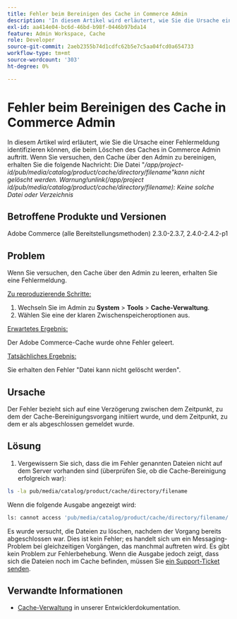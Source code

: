 ```yaml
---
title: Fehler beim Bereinigen des Cache in Commerce Admin
description: 'In diesem Artikel wird erläutert, wie Sie die Ursache einer Fehlermeldung identifizieren können, die beim Löschen des Caches in der Commerce Admin auftritt. Wenn Sie versuchen, den Cache über den Admin zu bereinigen, erhalten Sie die folgende Meldung:'
exl-id: aa414e04-bc6d-46bd-b98f-0446b97bda14
feature: Admin Workspace, Cache
role: Developer
source-git-commit: 2aeb2355b74d1cdfc62b5e7c5aa04fcd0a654733
workflow-type: tm+mt
source-wordcount: '303'
ht-degree: 0%

---
```


# Fehler beim Bereinigen des Cache in Commerce Admin

In diesem Artikel wird erläutert, wie Sie die Ursache einer Fehlermeldung identifizieren können, die beim Löschen des Caches in Commerce Admin auftritt. Wenn Sie versuchen, den Cache über den Admin zu bereinigen, erhalten Sie die folgende Nachricht:
Die Datei &quot;*/app/project-id/pub/media/catalog/product/cache/directory/filename&quot;kann nicht gelöscht werden. Warnung!unlink(/app/project id/pub/media/catalog/product/cache/directory/filename): Keine solche Datei oder Verzeichnis*

## Betroffene Produkte und Versionen

Adobe Commerce (alle Bereitstellungsmethoden) 2.3.0-2.3.7, 2.4.0-2.4.2-p1

## Problem

Wenn Sie versuchen, den Cache über den Admin zu leeren, erhalten Sie eine Fehlermeldung.

<u>Zu reproduzierende Schritte:</u>

1. Wechseln Sie im Admin zu **System** > **Tools** > **Cache-Verwaltung**.
1. Wählen Sie eine der klaren Zwischenspeicheroptionen aus.

<u>Erwartetes Ergebnis:</u>

Der Adobe Commerce-Cache wurde ohne Fehler geleert.

<u>Tatsächliches Ergebnis:</u>

Sie erhalten den Fehler &quot;Datei kann nicht gelöscht werden&quot;.

## Ursache

Der Fehler bezieht sich auf eine Verzögerung zwischen dem Zeitpunkt, zu dem der Cache-Bereinigungsvorgang initiiert wurde, und dem Zeitpunkt, zu dem er als abgeschlossen gemeldet wurde.

## Lösung

1. Vergewissern Sie sich, dass die im Fehler genannten Dateien nicht auf dem Server vorhanden sind (überprüfen Sie, ob die Cache-Bereinigung erfolgreich war):

```bash
ls -la pub/media/catalog/product/cache/directory/filename
```

Wenn die folgende Ausgabe angezeigt wird:

```bash
ls: cannot access 'pub/media/catalog/product/cache/directory/filename/': No such file or directory
```

Es wurde versucht, die Dateien zu löschen, nachdem der Vorgang bereits abgeschlossen war. Dies ist kein Fehler; es handelt sich um ein Messaging-Problem bei gleichzeitigen Vorgängen, das manchmal auftreten wird. Es gibt kein Problem zur Fehlerbehebung.
Wenn die Ausgabe jedoch zeigt, dass sich die Dateien noch im Cache befinden, müssen Sie [ein Support-Ticket senden](/help/help-center-guide/help-center/magento-help-center-user-guide.md#submit-ticket).

## Verwandte Informationen

* [Cache-Verwaltung](https://experienceleague.adobe.com/en/docs/commerce-admin/systems/tools/cache-management) in unserer Entwicklerdokumentation.
